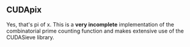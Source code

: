 CUDApix
-------
Yes, that's pi of x.  This is a <b>very incomplete</b> implementation of the combinatorial
prime counting function and makes extensive use of the CUDASieve library.
